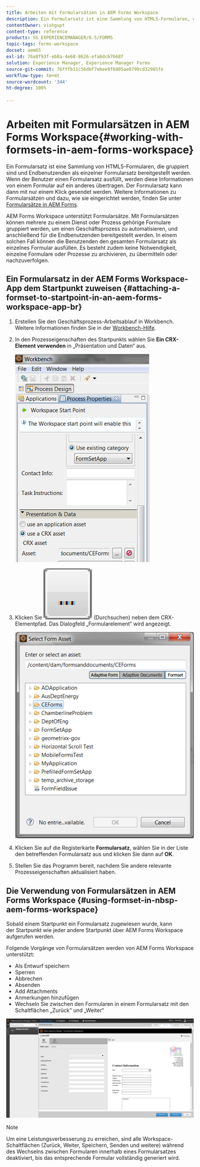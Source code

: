 ```yaml
---
title: Arbeiten mit Formularsätzen in AEM Forms Workspace
description: Ein Formularsatz ist eine Sammlung von HTML5-Formularen, die gruppiert sind und Endbenutzenden als einzelner Formularsatz bereitgestellt werden. Erfahren Sie, wie Sie in AEM Forms Workspace mit Formularsätzen arbeiten können.
contentOwner: vishgupt
content-type: reference
products: SG_EXPERIENCEMANAGER/6.5/FORMS
topic-tags: forms-workspace
docset: aem65
exl-id: 76a8f93f-eb8a-4e68-8626-efa6dc67668f
solution: Experience Manager, Experience Manager Forms
source-git-commit: 76fffb11c56dbf7ebee9f6805ae0799cd32985fe
workflow-type: tm+mt
source-wordcount: '344'
ht-degree: 100%

---
```


# Arbeiten mit Formularsätzen in AEM Forms Workspace{#working-with-formsets-in-aem-forms-workspace}

Ein Formularsatz ist eine Sammlung von HTML5-Formularen, die gruppiert sind und Endbenutzenden als einzelner Formularsatz bereitgestellt werden. Wenn der Benutzer einen Formularsatz ausfüllt, werden diese Informationen von einem Formular auf ein anderes übertragen. Der Formularsatz kann dann mit nur einem Klick gesendet werden. Weitere Informationen zu Formularsätzen und dazu, wie sie eingerichtet werden, finden Sie unter [Formularsätze in AEM Forms](../../forms/using/formset-in-aem-forms.md).

AEM Forms Workspace unterstützt Formularsätze. Mit Formularsätzen können mehrere zu einem Dienst oder Prozess gehörige Formulare gruppiert werden, um einen Geschäftsprozess zu automatisieren, und anschließend für die Endbenutzenden bereitgestellt werden. In einem solchen Fall können die Benutzenden den gesamten Formularsatz als einzelnes Formular ausfüllen. Es besteht zudem keine Notwendigkeit, einzelne Formulare oder Prozesse zu archivieren, zu übermitteln oder nachzuverfolgen.

## Ein Formularsatz in der AEM Forms Workspace-App dem Startpunkt zuweisen  {#attaching-a-formset-to-startpoint-in-an-aem-forms-workspace-app-br}

1. Erstellen Sie den Geschäftsprozess-Arbeitsablauf in Workbench. Weitere Informationen finden Sie in der [Workbench-Hilfe](https://www.adobe.com/go/learn_aemforms_workbench_63_de).
1. In den Prozesseigenschaften des Startpunkts wählen Sie **Ein CRX-Element verwenden** in „Präsentation und Daten“ aus.

   ![1-3](assets/1-3.png)

1. Klicken Sie ![Durchsuchen](assets/browse.png) (Durchsuchen) neben dem CRX-Elementpfad. Das Dialogfeld „Formularelement“ wird angezeigt.

   ![2-1](assets/2-1.png)

1. Klicken Sie auf die Registerkarte **Formularsatz**, wählen Sie in der Liste den betreffenden Formularsatz aus und klicken Sie dann auf **OK**.

1. Stellen Sie das Programm bereit, nachdem Sie andere relevante Prozesseigenschaften aktualisiert haben. 

## Die Verwendung von Formularsätzen in AEM Forms Workspace {#using-formset-in-nbsp-aem-forms-workspace}

Sobald einem Startpunkt ein Formularsatz zugewiesen wurde, kann der Startpunkt wie jeder andere Startpunkt über AEM Forms Workspace aufgerufen werden.

Folgende Vorgänge von Formularsätzen werden von AEM Forms Workspace unterstützt:

* Als Entwurf speichern
* Sperren
* Abbrechen
* Absenden
* Add Attachments
* Anmerkungen hinzufügen
* Wechseln Sie zwischen den Formularen in einem Formularsatz mit den Schaltflächen „Zurück“ und „Weiter“

![3-1](assets/3-1.png)

>[!NOTE]
>
>Um eine Leistungsverbesserung zu erreichen, sind alle Workspace-Schaltflächen (Zurück, Weiter, Speichern, Senden und weitere) während des Wechselns zwischen Formularen innerhalb eines Formularsatzes deaktiviert, bis das entsprechende Formular vollständig generiert wird.
